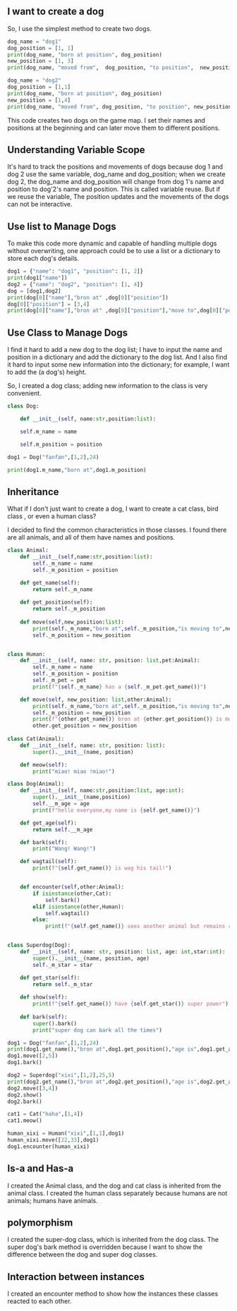 ## I want to create a dog

So, I use the simplest method to create two dogs.
```python
dog_name = "dog1"
dog_position = [1, 1]
print(dog_name, "born at position", dog_position)
new_position = [1, 3]
print(dog_name, "moved from",  dog_position, "to position",  new_position)

dog_name = "dog2"
dog_position = [1,1]
print(dog_name, "born at position", dog_position)
new_position = [1,4]
print(dog_name, "moved from", dog_position, "to position", new_position) 
```

This code creates two dogs on the game map. I set their names and positions at the beginning and can later move them to different positions.

## Understanding Variable Scope
It's hard to track the positions and movements of dogs because dog 1 and dog 2 use the same variable, dog_name and dog_position; when we create dog 2, the dog_name and dog_position will change from dog 1's name and position to dog'2's name and position. This is called variable reuse. But if we reuse the variable, The position updates and the movements of the dogs can not be interactive.

## Use list to Manage Dogs
To make this code more dynamic and capable of handling multiple dogs without overwriting, one approach could be to use a list or a dictionary to store each dog's details.

```python
dog1 = {"name": "dog1", "position": [1, 2]}
print(dog1["name"])
dog2 = {"name": "dog2", "position": [1, 4]}
dog = [dog1,dog2]
print(dog[0]["name"],"bron at" ,dog[0]["position"])
dog[0]["position"] = [3,4]
print(dog[0]["name"],"bron at" ,dog[0]["position"],"move to",dog[0]["position"])

```

## Use Class to Manage Dogs
I find it hard to add a new dog to the dog list; I have to input the name and position in a dictionary and add the dictionary to the dog list. And I also find it hard to input some new information into the dictionary; for example, I want to add the (a dog's) height.

So, I created a dog class; adding new information to the class is very convenient.

```python
class Dog:

    def __init__(self, name:str,position:list):

	self.m_name = name

	self.m_position = position

dog1 = Dog("fanfan",[1,2],24)

print(dog1.m_name,"born at",dog1.m_position)

```

## Inheritance 

What if I don't just want to create a dog, I want to create a cat class, bird class , or even a human class?

I decided to find the common characteristics in those classes. I found there are all animals, and all of them have names and positions. 

```python
class Animal:
    def __init__(self,name:str,position:list):
        self._m_name = name
        self._m_position = position

    def get_name(self):
        return self._m_name
    
    def get_position(self):
        return self._m_position
    
    def move(self,new_position:list):
        print(self._m_name,"born at",self._m_position,"is moving to",new_position)
        self._m_position = new_position


class Human:
    def __init__(self, name: str, position: list,pet:Animal):
        self._m_name = name
        self._m_position = position
        self._m_pet = pet
        print(f"{self._m_name} has a {self._m_pet.get_name()}")

    def move(self, new_position: list,other:Animal):
        print(self._m_name,"born at",self._m_position,"is moving to",new_position)
        self._m_position = new_position
        print(f"{other.get_name()} bron at {other.get_position()} is moving to {new_position}")
        other.get_position = new_position
    
class Cat(Animal):
    def __init__(self, name: str, position: list):
        super().__init__(name, position)

    def meow(self):
        print("miao! miao !miao!")

class Dog(Animal):
    def __init__(self, name:str,position:list, age:int):
        super().__init__(name,position)
        self.__m_age = age
        print(f"hello everyone,my name is {self.get_name()}")

    def get_age(self):
        return self.__m_age

    def bark(self):
        print("Wang! Wang!")

    def wagtail(self):
        print(f"{self.get_name()} is wag his tail!")


    def encounter(self,other:Animal):
        if isinstance(other,Cat):
            self.bark()
        elif isinstance(other,Human):
            self.wagtail()
        else:
            print(f"{self.get_name()} sees another animal but remains calm.")


class Superdog(Dog):
    def __init__(self, name: str, position: list, age: int,star:int):
        super().__init__(name, position, age) 
        self._m_star = star

    def get_star(self):
        return self._m_star
    
    def show(self):
        print(f"{self.get_name()} have {self.get_star()} super power")
    
    def bark(self):
        super().bark()
        print("super dog can bark all the times")

dog1 = Dog("fanfan",[1,2],24)
print(dog1.get_name(),"bron at",dog1.get_position(),"age is",dog1.get_age())
dog1.move([2,5])
dog1.bark()

dog2 = Superdog("xixi",[1,2],25,5)
print(dog2.get_name(),"bron at",dog2.get_position(),"age is",dog2.get_age())
dog2.move([3,4])
dog2.show()
dog2.bark()

cat1 = Cat("haha",[1,4])
cat1.meow()

human_xixi = Human("xixi",[1,1],dog1)
human_xixi.move([22,33],dog1)
dog1.encounter(human_xixi)
```


## Is-a and Has-a
I created the Animal class, and the dog and cat class is inherited from the animal class. I created the human class separately because humans are not animals; humans have animals. 

## polymorphism

I created the super-dog class, which is inherited from the dog class. The super dog's bark method is overridden because I want to show the difference between the dog and super dog classes.

## Interaction between instances

I created an encounter method to show how the instances these classes reacted to each other.


